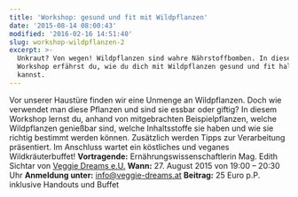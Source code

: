```yaml
---
title: 'Workshop: gesund und fit mit Wildpflanzen'
date: '2015-08-14 08:00:43'
modified: '2016-02-16 14:51:40'
slug: workshop-wildpflanzen-2
excerpt: >-
  Unkraut? Von wegen! Wildpflanzen sind wahre Nährstoffbomben. In diesem
  Workshop erfährst du, wie du dich mit Wildpflanzen gesund und fit halten
  kannst.
---
```


Vor unserer Haustüre finden wir eine Unmenge an Wildpflanzen. Doch wie verwendet man diese Pflanzen und sind sie essbar oder giftig? In diesem Workshop lernst du, anhand von mitgebrachten Beispielpflanzen, welche Wildpflanzen genießbar sind, welche Inhaltsstoffe sie haben und wie sie richtig bestimmt werden können. Zusätzlich werden Tipps zur Verarbeitung präsentiert. Im Anschluss wartet ein köstliches und veganes Wildkräuterbuffet! **Vortragende:** Ernährungswissenschaftlerin Mag. Edith Sichtar von [Veggie Dreams e.U.](http://www.veggie-dreams.at) **Wann:** 27. August 2015 von 19:00 – 20:30 Uhr **Anmeldung unter:** info@veggie-dreams.at **Beitrag:** 25 Euro p.P. inklusive Handouts und Buffet
